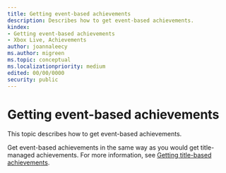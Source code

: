 ```yaml
---
title: Getting event-based achievements
description: Describes how to get event-based achievements.
kindex:
- Getting event-based achievements
- Xbox Live, Achievements
author: joannaleecy
ms.author: migreen
ms.topic: conceptual
ms.localizationpriority: medium
edited: 00/00/0000
security: public
---
```


# Getting event-based achievements

This topic describes how to get event-based achievements.

Get event-based achievements in the same way as you would get title-managed achievements.
For more information, see [Getting title-based achievements](../../title-managed/how-to/live-how-to-get-achievements.md).